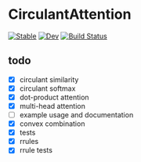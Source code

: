 # CirculantAttention

[![Stable](https://img.shields.io/badge/docs-stable-blue.svg)](https://nikopj.github.io/CirculantAttention.jl/stable/)
[![Dev](https://img.shields.io/badge/docs-dev-blue.svg)](https://nikopj.github.io/CirculantAttention.jl/dev/)
[![Build Status](https://github.com/nikopj/CirculantAttention.jl/actions/workflows/CI.yml/badge.svg?branch=main)](https://github.com/nikopj/CirculantAttention.jl/actions/workflows/CI.yml?query=branch%3Amain)

## todo
- [x] circulant similarity
- [x] circulant softmax
- [x] dot-product attention
- [x] multi-head attention
- [ ] example usage and documentation
- [x] convex combination
- [x] tests
- [x] rrules
- [x] rrule tests
